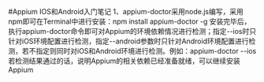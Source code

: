 #Appium IOS和Android入门笔记
1、appium-doctor采用node.js编写，采用npm即可在Terminal中进行安装：npm install appium-doctor -g
安装完毕后，执行appium-doctor命令即可对Appium的环境依赖情况进行检测；指定--ios时只针对iOS环境配置进行检测，指定--android参数时只针对Android环境配置进行检测，若不指定则同时对iOS和Android环境进行检测。例如：appium-doctor --ios
若检测结果通过的话，说明Appium的相关依赖已经准备就绪，可以继续安装Appium
